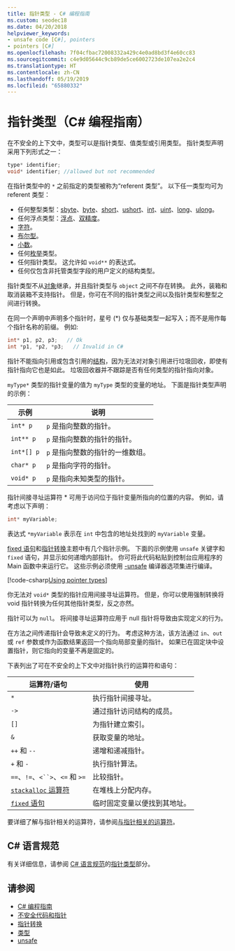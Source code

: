 ```yaml
---
title: 指针类型 - C# 编程指南
ms.custom: seodec18
ms.date: 04/20/2018
helpviewer_keywords:
- unsafe code [C#], pointers
- pointers [C#]
ms.openlocfilehash: 7f04cfbac72008332a429c4e0ad8bd3f4e60cc83
ms.sourcegitcommit: c4e9d05644c9cb89de5ce6002723de107ea2e2c4
ms.translationtype: HT
ms.contentlocale: zh-CN
ms.lasthandoff: 05/19/2019
ms.locfileid: "65880332"
---
```

# <a name="pointer-types-c-programming-guide"></a>指针类型（C# 编程指南）

在不安全的上下文中，类型可以是指针类型、值类型或引用类型。 指针类型声明采用下列形式之一：

``` csharp
type* identifier;
void* identifier; //allowed but not recommended
```

在指针类型中的 `*` 之前指定的类型被称为“referent 类型”。 以下任一类型均可为 referent 类型：

- 任何整型类型：[sbyte](../../language-reference/keywords/sbyte.md)、[byte](../../language-reference/keywords/byte.md)、[short](../../language-reference/keywords/short.md)、[ushort](../../language-reference/keywords/ushort.md)、[int](../../language-reference/keywords/int.md)、[uint](../../language-reference/keywords/uint.md)、[long](../../language-reference/keywords/long.md)、[ulong](../../language-reference/keywords/ulong.md)。
- 任何浮点类型：[浮点](../../language-reference/keywords/float.md)、[双精度](../../language-reference/keywords/double.md)。
- [字符](../../language-reference/keywords/char.md)。
- [布尔型](../../language-reference/keywords/bool.md)。
- [小数](../../language-reference/keywords/decimal.md)。
- 任何[枚举](../../language-reference/keywords/enum.md)类型。
- 任何指针类型。 这允许如 `void**` 的表达式。
- 任何仅包含非托管类型字段的用户定义的结构类型。

指针类型不从[对象](../../language-reference/keywords/object.md)继承，并且指针类型与 `object` 之间不存在转换。 此外，装箱和取消装箱不支持指针。 但是，你可在不同的指针类型之间以及指针类型和整型之间进行转换。

在同一个声明中声明多个指针时，星号 (*) 仅与基础类型一起写入；而不是用作每个指针名称的前缀。 例如:

```csharp
int* p1, p2, p3;   // Ok
int *p1, *p2, *p3;   // Invalid in C#
```

指针不能指向引用或包含引用的[结构](../../language-reference/keywords/struct.md)，因为无法对对象引用进行垃圾回收，即使有指针指向它也是如此。 垃圾回收器并不跟踪是否有任何类型的指针指向对象。

`myType*` 类型的指针变量的值为 `myType` 类型的变量的地址。 下面是指针类型声明的示例：

|示例|说明|
|-------------|-----------------|
|`int* p`|`p` 是指向整数的指针。|
|`int** p`|`p` 是指向整数的指针的指针。|
|`int*[] p`|`p` 是指向整数的指针的一维数组。|
|`char* p`|`p` 是指向字符的指针。|
|`void* p`|`p` 是指向未知类型的指针。|

指针间接寻址运算符 * 可用于访问位于指针变量所指向的位置的内容。 例如，请考虑以下声明：

```csharp
int* myVariable;
```

表达式 `*myVariable` 表示在 `int` 中包含的地址处找到的 `myVariable` 变量。

[fixed 语句](../../language-reference/keywords/fixed-statement.md)和[指针转换](../../programming-guide/unsafe-code-pointers/pointer-conversions.md)主题中有几个指针示例。 下面的示例使用 `unsafe` 关键字和 `fixed` 语句，并显示如何递增内部指针。  你可将此代码粘贴到控制台应用程序的 Main 函数中来运行它。 这些示例必须使用 [-unsafe](../../language-reference/compiler-options/unsafe-compiler-option.md) 编译器选项集进行编译。

[!code-csharp[Using pointer types](../../../../samples/snippets/csharp/keywords/FixedKeywordExamples.cs#5)]

你无法对 `void*` 类型的指针应用间接寻址运算符。 但是，你可以使用强制转换将 void 指针转换为任何其他指针类型，反之亦然。

指针可以为 `null`。 将间接寻址运算符应用于 null 指针将导致由实现定义的行为。

在方法之间传递指针会导致未定义的行为。 考虑这种方法，该方法通过 `in`、`out` 或 `ref` 参数或作为函数结果返回一个指向局部变量的指针。 如果已在固定块中设置指针，则它指向的变量不再是固定的。

下表列出了可在不安全的上下文中对指针执行的运算符和语句：

|运算符/语句|使用|
|-------------------------|---------|
|`*`|执行指针间接寻址。|
|`->`|通过指针访问结构的成员。|
|`[]`|为指针建立索引。|
|`&`|获取变量的地址。|
|`++` 和 `--`|递增和递减指针。|
|`+` 和 `-`|执行指针算法。|
|`==`、`!=`、`<``>`、`<=` 和 `>=`|比较指针。|
|[`stackalloc` 运算符](../../language-reference/keywords/stackalloc.md)|在堆栈上分配内存。|
|[`fixed` 语句](../../language-reference/keywords/fixed-statement.md)|临时固定变量以便找到其地址。|

要详细了解与指针相关的运算符，请参阅[与指针相关的运算符](../../language-reference/operators/pointer-related-operators.md)。

## <a name="c-language-specification"></a>C# 语言规范

有关详细信息，请参阅 [C# 语言规范](~/_csharplang/spec/introduction.md)的[指针类型](~/_csharplang/spec/unsafe-code.md#pointer-types)部分。

## <a name="see-also"></a>请参阅

- [C# 编程指南](../index.md)
- [不安全代码和指针](index.md)
- [指针转换](pointer-conversions.md)
- [类型](../../language-reference/keywords/types.md)
- [unsafe](../../language-reference/keywords/unsafe.md)
